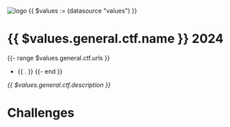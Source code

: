 ![logo](assets/logo.png)
{{ $values := (datasource "values") }}

# {{ $values.general.ctf.name }} 2024
{{- range $values.general.ctf.urls }}
- {{ . }}
{{- end }}

*{{ $values.general.ctf.description }}*

# Challenges
